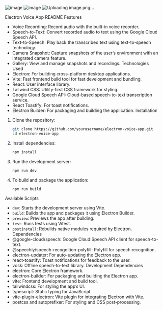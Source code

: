 ![image](https://github.com/user-attachments/assets/f21e30a1-66b9-40d8-ae32-fbf34e36a335)
![image](https://github.com/user-attachments/assets/5160ba2c-5c37-4c58-b966-13cbb84cfabd)
![Uploading image.png…]()


Electron Voice App README
Features
 - Voice Recording: Record audio with the built-in voice recorder.
 - Speech-to-Text: Convert recorded audio to text using the Google Cloud Speech API.
 - Text-to-Speech: Play back the transcribed text using text-to-speech technology.
 - Camera Snapshot: Capture snapshots of the user’s environment with an integrated camera feature.
 - Gallery: View and manage snapshots and recordings.
Technologies Used
 - Electron: For building cross-platform desktop applications.
 - Vite: Fast frontend build tool for fast development and bundling.
 - React: User interface library.
 - Tailwind CSS: Utility-first CSS framework for styling.
 - Google Cloud Speech API: Cloud-based speech-to-text transcription service.
 - React Toastify: For toast notifications.
 - Electron Builder: For packaging and building the application.
Installation
1. Clone the repository:
   ```bash
   git clone https://github.com/yourusername/electron-voice-app.git
   cd electron-voice-app
   ```

2. Install dependencies:
   ```bash
   npm install
   ```

3. Run the development server:
   ```bash
   npm run dev
   ```

4. To build and package the application:
   ```bash
   npm run build
   ```
Available Scripts
 - `dev`: Starts the development server using Vite.
 - `build`: Builds the app and packages it using Electron Builder.
 - `preview`: Previews the app after building.
 - `test`: Runs tests using Vitest.
 - `postinstall`: Rebuilds native modules required by Electron.
Dependencies
 - @google-cloud/speech: Google Cloud Speech API client for speech-to-text.
 - @speechly/speech-recognition-polyfill: Polyfill for speech recognition.
 - electron-updater: For auto-updating the Electron app.
 - react-toastify: Toast notifications for feedback to the user.
 - vosk: Offline speech-to-text library.
Development Dependencies
 - electron: Core Electron framework.
 - electron-builder: For packaging and building the Electron app.
 - vite: Frontend development and build tool.
 - tailwindcss: For styling the app’s UI.
 - typescript: Static typing for JavaScript.
 - vite-plugin-electron: Vite plugin for integrating Electron with Vite.
 - postcss and autoprefixer: For styling and CSS post-processing.
